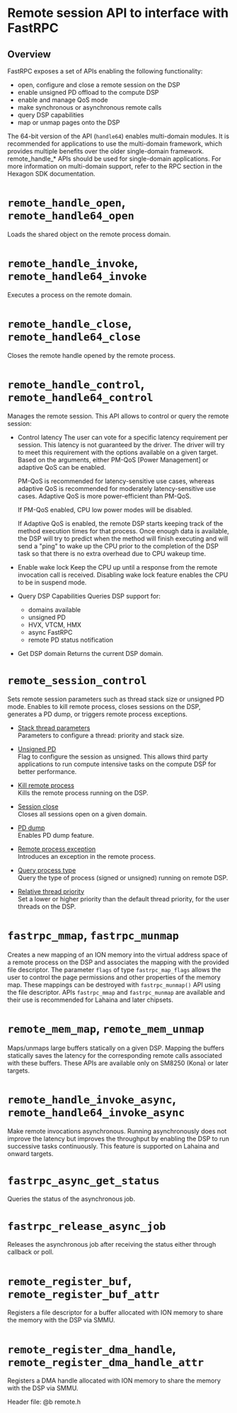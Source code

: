 # Remote session API to interface with FastRPC


##  Overview

FastRPC exposes a set of APIs enabling the following functionality:

 - open, configure and close a remote session on the DSP
 - enable unsigned PD offload to the compute DSP
 - enable and manage QoS mode
 - make synchronous or asynchronous remote calls
 - query DSP capabilities
 - map or unmap pages onto the DSP

The 64-bit version of the API (`handle64`) enables multi-domain modules.
It is recommended for applications to use the multi-domain framework,
which provides multiple benefits over the older single-domain framework. remote_handle_*
APIs should be used for single-domain applications. For more information on multi-domain support,
refer to the RPC section in the Hexagon SDK documentation.

# `remote_handle_open`, `remote_handle64_open`
Loads the shared object on the remote process domain.

# `remote_handle_invoke`, `remote_handle64_invoke`
Executes a process on the remote domain.

# `remote_handle_close`, `remote_handle64_close`
Closes the remote handle opened by the remote process.

# `remote_handle_control`, `remote_handle64_control`
Manages the remote session.
This API allows to control or query the remote session:
- Control latency
    The user can vote for a specific latency requirement per session. This latency is not guaranteed by the driver. The driver will try to
    meet this requirement with the options available on a given target. Based on the arguments, either PM-QoS [Power Management] or adaptive
    QoS can be enabled.

    PM-QoS is recommended for latency-sensitive use cases, whereas adaptive QoS is recommended for moderately latency-sensitive use cases.
    Adaptive QoS is more power-efficient than PM-QoS.

    If PM-QoS enabled, CPU low power modes will be disabled.

    If Adaptive QoS is enabled, the remote DSP starts keeping track of the method execution times for that process. Once enough data is available,
    the DSP will try to predict when the method will finish executing and will send a "ping" to wake up the CPU prior to the completion of the
    DSP task so that there is no extra overhead due to CPU wakeup time.

- Enable wake lock
    Keep the CPU up until a response from the remote invocation call is received.  Disabling wake lock feature enables the CPU to be in suspend mode.

- Query DSP Capabilities
    Queries DSP support for:

    * domains available
    * unsigned PD
    * HVX, VTCM, HMX
    * async FastRPC
    * remote PD status notification

- Get DSP domain
    Returns the current DSP domain.

# `remote_session_control`

Sets remote session parameters such as thread stack size or unsigned PD mode.  Enables to kill remote process, closes sessions on the DSP,
generates a PD dump, or triggers remote process exceptions.

- [Stack thread parameters](structremote__rpc__thread__params.html)<br>
    Parameters to configure a thread: priority and stack size.

- [Unsigned PD](structremote__rpc__control__unsigned__module.html)<br>
    Flag to configure the session as unsigned. This allows third party applications to run compute
    intensive tasks on the compute DSP for better performance.

- [Kill remote process](structremote__rpc__process__clean__params.html)<br>
    Kills the remote process running on the DSP.

- [Session close](structremote__rpc__session__close.html)<br>
    Closes all sessions open on a given domain.

- [PD dump](structremote__rpc__control__pd__dump.html)<br>
    Enables PD dump feature.

- [Remote process exception](structremote__rpc__process__clean__params.html)<br>
    Introduces an exception in the remote process.

- [Query process type](structremote__process__type.html)<br>
    Query the type of process (signed or unsigned) running on remote DSP.

- [Relative thread priority](structremote__rpc__relative__thread__priority.html)<br>
    Set a lower or higher priority than the default thread priority, for the user threads on the DSP.

# `fastrpc_mmap`, `fastrpc_munmap`
Creates a new mapping of an ION memory into the virtual address space of a remote process on the DSP and associates the mapping with the
provided file descriptor. The parameter `flags` of type `fastrpc_map_flags` allows the user to control the page permissions and other
properties of the memory map. These mappings can be destroyed with `fastrpc_munmap()` API using the file descriptor. APIs `fastrpc_mmap`
and `fastrpc_munmap` are available and their use is recommended for Lahaina and later chipsets.

# `remote_mem_map`, `remote_mem_unmap`
Maps/unmaps large buffers statically on a given DSP.
Mapping the buffers statically saves the latency for the corresponding remote calls associated with these buffers.
These APIs are available only on SM8250 (Kona) or later targets.

# `remote_handle_invoke_async`, `remote_handle64_invoke_async`
Make remote invocations asynchronous. Running asynchronously does not improve the latency but improves the throughput by enabling the DSP
to run successive tasks continuously. This feature is supported on Lahaina and onward targets.

# `fastrpc_async_get_status`
Queries the status of the asynchronous job.

# `fastrpc_release_async_job`
Releases the asynchronous job after receiving the status either through callback or poll.

# `remote_register_buf`, `remote_register_buf_attr`
Registers a file descriptor for a buffer allocated with ION memory to share the memory with the DSP via SMMU.

# `remote_register_dma_handle`, `remote_register_dma_handle_attr`
Registers a DMA handle allocated with ION memory to share the memory with the DSP via SMMU.

Header file: @b remote.h

